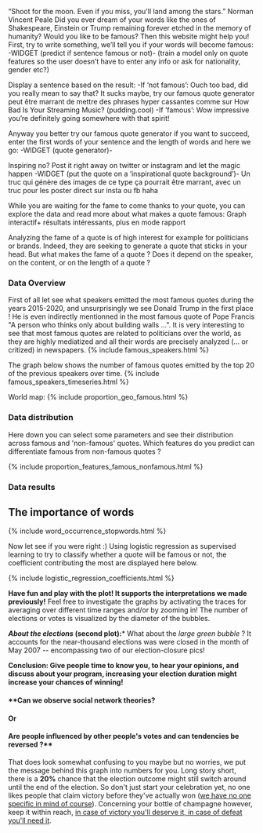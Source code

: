 

“Shoot for the moon. Even if you miss, you'll land among the stars.” Norman Vincent Peale
Did you ever dream of your words like the ones of Shakespeare, Einstein or Trump remaining forever etched in the memory of humanity? Would you like to be famous? Then this website might help you!
First, try to write something, we’ll tell you if your words will become famous:
-WIDGET (predict if sentence famous or not)-
(train a model only on quote features so the user doesn’t have to enter any info or ask for nationality, gender etc?)

Display a sentence based on the result:
-If ‘not famous’: Ouch too bad, did you really mean to say that? It sucks maybe, try our famous quote generator 
peut être marrant de mettre des phrases hyper cassantes comme sur How Bad Is Your Streaming Music? (pudding.cool)
-If ‘famous’: Wow impressive you’re definitely going somewhere with that spirit!

Anyway you better try our famous quote generator if you want to succeed, enter the first words of your sentence and the length of words and here we go:
-WIDGET (quote generator)-

Inspiring no? Post it right away on twitter or instagram and let the magic happen
-WIDGET (put the quote on a ‘inspirational quote background’)-
Un truc qui génère des images de ce type ça pourrait être marrant, avec un truc pour les poster direct sur insta ou fb haha

 
While you are waiting for the fame to come thanks to your quote, you can explore the data and read more about what makes a quote famous:
Graph interactif+ résultats intéressants, plus en mode rapport



Analyzing the fame of a quote is of high interest for example for politicians or brands. Indeed, they are seeking to generate a quote that sticks in your head. But what makes the fame of a quote ? Does it depend on the speaker, on the content, or on the length of a quote ?

### Data Overview

First of all let see what speakers emitted the most famous quotes during the years 2015-2020, and unsurprisingly we see Donald Trump in the first place ! He is even indirectly mentionned in the most famous quote of Pope Francis "A person who thinks only about building walls ...". It is very interesting to see that most famous quotes are related to politicians over the world, as they are highly mediatized and all their words are precisely analyzed (... or critized) in newspapers. 
{% include famous_speakers.html %}

The graph below shows the number of famous quotes emitted by the top 20 of the previous speakers over time. 
{% include famous_speakers_timeseries.html %}

World map:
{% include proportion_geo_famous.html %}


### Data distribution



Here down you can select some parameters and see their distribution across famous and 'non-famous' quotes. Which features do you predict can differentiate famous from non-famous quotes ?

{% include proportion_features_famous_nonfamous.html %}

### Data results
## The importance of words
{% include word_occurrence_stopwords.html %}

Now let see if you were right :)
Using logistic regression as supervised learning to try to classify whether a quote will be famous or not, the coefficient contributing the most are displayed here below.

{% include logistic_regression_coefficients.html %}


**Have fun and play with the plot! It supports the interpretations we made previously!**
Feel free to investigate the graphs by activating the traces for averaging over different time ranges and/or by zooming in! The number of elections or votes is visualized by the diameter of the bubbles.


***About the elections* (second plot):***
What about the *large green bubble* ? It accounts for the near-thousand elections was were closed in the month of May 2007 -- encompassing two of our election-closure pics!



**Conclusion: Give people time to know you, to hear your opinions, and discuss about your program, increasing your election duration might increase your chances of winning!**



#### **Can we observe social network theories? 
#### Or
#### Are people influenced by other people's votes and can tendencies be reversed ?**


That does look somewhat confusing to you maybe but no worries, we put the message behind this graph into numbers for you. Long story short, there is a **20%** chance that the election outcome might still switch around until the end of the election. So don't just start your celebration yet, no one likes people that claim victory before they've actually won ([we have no one specific in mind of course](https://www.youtube.com/watch?v=W9d6j2uO6MI)). Concerning your bottle of champagne however, keep it within reach, [in case of victory you'll deserve it, in case of defeat you'll need it](https://vinepair.com/articles/fake-drinking-quotes/).


